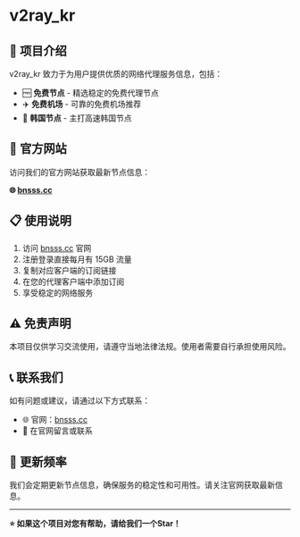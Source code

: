 # v2ray_kr

## 🚀 项目介绍

v2ray_kr 致力于为用户提供优质的网络代理服务信息，包括：

- 🆓 **免费节点** - 精选稳定的免费代理节点
- ✈️ **免费机场** - 可靠的免费机场推荐
- 💎 **韩国节点** - 主打高速韩国节点

## 🔗 官方网站

访问我们的官方网站获取最新节点信息：

**🌐 [bnsss.cc](https://bnsss.cc)**

## 📋 使用说明

1. 访问 [bnsss.cc](https://bnsss.cc) 官网
2. 注册登录直接每月有 15GB 流量
3. 复制对应客户端的订阅链接
4. 在您的代理客户端中添加订阅
5. 享受稳定的网络服务

## ⚠️ 免责声明

本项目仅供学习交流使用，请遵守当地法律法规。使用者需要自行承担使用风险。

## 📞 联系我们

如有问题或建议，请通过以下方式联系：

- 🌐 官网：[bnsss.cc](https://bnsss.cc)
- 📧 在官网留言或联系

## 🔄 更新频率

我们会定期更新节点信息，确保服务的稳定性和可用性。请关注官网获取最新信息。

---

**⭐ 如果这个项目对您有帮助，请给我们一个Star！**
